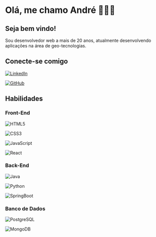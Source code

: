 # Olá, me chamo André 👀🖖🏽

## Seja bem vindo!

Sou desenvolvedor web a mais de 20 anos, atualmente desenvolvendo aplicações na área de geo-tecnologias.

## Conecte-se comigo

[![LinkedIn](https://img.shields.io/badge/LinkedIn-black?style=for-the-badge&logo=linkedin&logoColor=white)](https://www.linkedin.com/in/andredev/)

[![GitHub](https://img.shields.io/badge/GitHub-black?style=for-the-badge&logo=github&logoColor=white)](https://github.com/AndreGM)

## Habilidades

### Front-End

![HTML5](https://img.shields.io/badge/HTML5-000?style=for-the-badge&logo=html5)

![CSS3](https://img.shields.io/badge/CSS3-000?style=for-the-badge&logo=css3&logoColor=264CE4)

![JavaScript](https://img.shields.io/badge/JavaScript-000?style=for-the-badge&logo=javascript)

![React](https://img.shields.io/badge/React-000?style=for-the-badge&logo=react)

### Back-End

![Java](https://img.shields.io/badge/java-black.svg?style=for-the-badge&logo=openjdk&logoColor=white)

![Python](https://img.shields.io/badge/Python-000?style=for-the-badge&logo=python)

![SpringBoot](https://img.shields.io/badge/Spring_Boot-000?style=for-the-badge&logo=springboot)

### Banco de Dados

![PostgreSQL](https://img.shields.io/badge/PostgreSQL-black?style=for-the-badge&logo=postgresql&logoColor=white)

![MongoDB](https://img.shields.io/badge/Mongo_db-000?style=for-the-badge&logo=mongodb)
